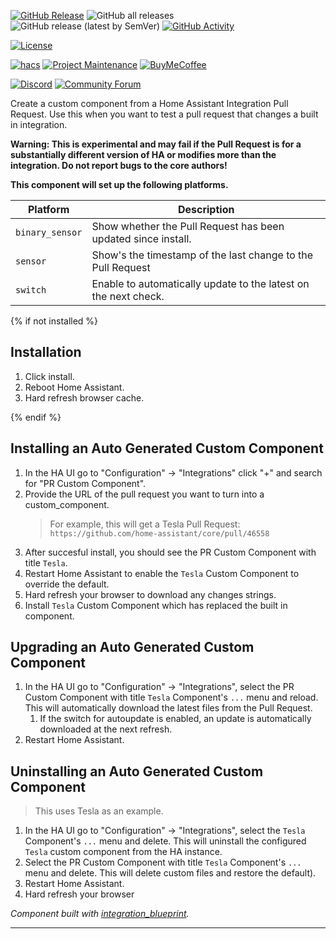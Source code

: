 [![GitHub Release][releases-shield]][releases]
![GitHub all releases][download-all]
![GitHub release (latest by SemVer)][download-latest]
[![GitHub Activity][commits-shield]][commits]

[![License][license-shield]][license]

[![hacs][hacsbadge]][hacs]
[![Project Maintenance][maintenance-shield]][user_profile]
[![BuyMeCoffee][buymecoffeebadge]][buymecoffee]

[![Discord][discord-shield]][discord]
[![Community Forum][forum-shield]][forum]

Create a custom component from a Home Assistant Integration Pull Request. Use this when you want to test a pull request that changes a built in integration.

**Warning: This is experimental and may fail if the Pull Request is for a substantially different version of HA or modifies more than the integration. Do not report bugs to the core authors!**

**This component will set up the following platforms.**

| Platform        | Description                                                     |
| --------------- | --------------------------------------------------------------- |
| `binary_sensor` | Show whether the Pull Request has been updated since install.   |
| `sensor`        | Show's the timestamp of the last change to the Pull Request     |
| `switch`        | Enable to automatically update to the latest on the next check. |

{% if not installed %}

## Installation

1. Click install.
2. Reboot Home Assistant.
3. Hard refresh browser cache.

{% endif %}

## Installing an Auto Generated Custom Component

1. In the HA UI go to "Configuration" -> "Integrations" click "+" and search for "PR Custom Component".
2. Provide the URL of the pull request you want to turn into a custom_component.
   > For example, this will get a Tesla Pull Request: `https://github.com/home-assistant/core/pull/46558`
3. After succesful install, you should see the PR Custom Component with title `Tesla`.
4. Restart Home Assistant to enable the `Tesla` Custom Component to override the default.
5. Hard refresh your browser to download any changes strings.
6. Install `Tesla` Custom Component which has replaced the built in component.

## Upgrading an Auto Generated Custom Component

1. In the HA UI go to "Configuration" -> "Integrations", select the PR Custom Component with title `Tesla` Component's `...` menu and reload. This will automatically download the latest files from the Pull Request.
   1. If the switch for autoupdate is enabled, an update is automatically downloaded at the next refresh.
2. Restart Home Assistant.

## Uninstalling an Auto Generated Custom Component

> This uses Tesla as an example.

1. In the HA UI go to "Configuration" -> "Integrations", select the `Tesla` Component's `...` menu and delete. This will uninstall the configured `Tesla` custom component from the HA instance.
2. Select the PR Custom Component with title `Tesla` Component's `...` menu and delete. This will delete custom files and restore the default).
3. Restart Home Assistant.
4. Hard refresh your browser

_Component built with [integration_blueprint][integration_blueprint]._

<!---->

---

[integration_blueprint]: https://github.com/custom-components/integration_blueprint
[buymecoffee]: https://www.buymeacoffee.com/alandtse
[buymecoffeebadge]: https://img.shields.io/badge/buy%20me%20a%20coffee-donate-yellow.svg?style=for-the-badge
[commits-shield]: https://img.shields.io/github/commit-activity/y/alandtse/pr_custom_component.svg?style=for-the-badge
[commits]: https://github.com/alandtse/pr_custom_component/commits/main
[hacs]: https://github.com/custom-components/hacs
[hacsbadge]: https://img.shields.io/badge/HACS-Custom-orange.svg?style=for-the-badge
[discord]: https://discord.gg/Qa5fW2R
[discord-shield]: https://img.shields.io/discord/330944238910963714.svg?style=for-the-badge
[forum-shield]: https://img.shields.io/badge/community-forum-brightgreen.svg?style=for-the-badge
[forum]: https://community.home-assistant.io/
[license-shield]: https://img.shields.io/github/license/alandtse/pr_custom_component.svg?style=for-the-badge
[license]: LICENSE
[maintenance-shield]: https://img.shields.io/badge/maintainer-Alan%20Tse%20%40alandtse-blue.svg?style=for-the-badge
[releases-shield]: https://img.shields.io/github/release/alandtse/pr_custom_component.svg?style=for-the-badge
[releases]: https://github.com/alandtse/pr_custom_component/releases
[user_profile]: https://github.com/alandtse
[download-all]: https://img.shields.io/github/downloads/alandtse/pr_custom_component/total?style=for-the-badge
[download-latest]: https://img.shields.io/github/downloads/alandtse/pr_custom_component/latest/total?style=for-the-badge
